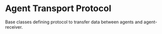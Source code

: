 # Agent Transport Protocol

Base classes defining protocol to transfer data between agents and agent-receiver.